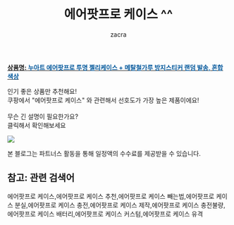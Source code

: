 ﻿---
layout: post
title:  "에어팟프로 케이스 ^^"
author: zacra
categories: [ 아이템 ]
tags: [에어팟프로 케이스,에어팟프로 케이스 추천,에어팟프로 케이스 빼는법,에어팟프로 케이스 분실,에어팟프로 케이스 충전,에어팟프로 케이스 제작,에어팟프로 케이스 충전불량,에어팟프로 케이스 배터리,에어팟프로 케이스 커스텀,에어팟프로 케이스 유격]
image: https://static.coupangcdn.com/image/retail/images/40036137801075-2cf62a9a-e8dd-457c-992c-3454f72d3b85.jpg 
description: "쿠팡에서 에어팟프로 케이스 관련 키워드로 가장 고객 선호도가 높은 제품이랍니다."
rating: 4.5
---

<a href="https://link.coupang.com/re/AFFSDP?lptag=AF8407795&pageKey=4562616158&itemId=5560274142&vendorItemId=72859664989&traceid=V0-153-7e46d6aa7a11f22c"><b>상품명: <font color='#01579B'>누아트 에어팟프로 투명 젤리케이스 + 메탈철가루 방지스티커 랜덤 발송, 혼합 색상</font></b></a>

인기 좋은 상품만 추천해요!<br/>
쿠팡에서 "에어팟프로 케이스" 와 관련해서 선호도가 가장 높은 제품이에요!<br/><br/>
무슨 긴 설명이 필요한가요?  
클릭해서 확인해보세요


<a href="https://link.coupang.com/re/AFFSDP?lptag=AF8407795&pageKey=4562616158&itemId=5560274142&vendorItemId=72859664989&traceid=V0-153-7e46d6aa7a11f22c"><img src="https://thumbnail7.coupangcdn.com/thumbnails/remote/q89/image/retail/images/341620824924323-336de2cf-1a11-4867-9aa6-884cc2271415.jpg"></a> 

본 블로그는 파트너스 활동을 통해 일정액의 수수료를 제공받을 수 있습니다.

## 참고: 관련 검색어    
에어팟프로 케이스,에어팟프로 케이스 추천,에어팟프로 케이스 빼는법,에어팟프로 케이스 분실,에어팟프로 케이스 충전,에어팟프로 케이스 제작,에어팟프로 케이스 충전불량,에어팟프로 케이스 배터리,에어팟프로 케이스 커스텀,에어팟프로 케이스 유격